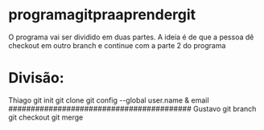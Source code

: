 # programagitpraaprendergit

O programa vai ser dividido em duas partes. A ideia é de que a pessoa dê checkout em outro branch e continue com a parte 2 do programa 

# Divisão:
Thiago
git init
git clone
git config --global user.name & email
#########################################
Gustavo
git branch
git checkout
git merge
